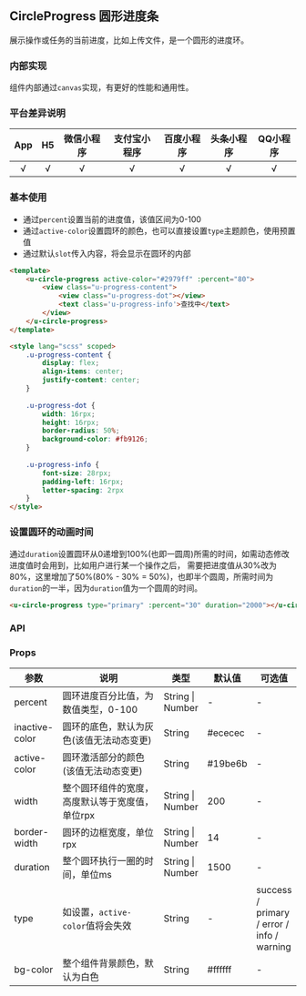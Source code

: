 ## CircleProgress 圆形进度条 <to-api/>


<demo-model url="/pages/componentsC/progress/index"></demo-model>


展示操作或任务的当前进度，比如上传文件，是一个圆形的进度环。  

### 内部实现

组件内部通过`canvas`实现，有更好的性能和通用性。

### 平台差异说明

|App|H5|微信小程序|支付宝小程序|百度小程序|头条小程序|QQ小程序|
|:-:|:-:|:-:|:-:|:-:|:-:|:-:|
|√|√|√|√|√|√|√|

### 基本使用

- 通过`percent`设置当前的进度值，该值区间为0-100
- 通过`active-color`设置圆环的颜色，也可以直接设置`type`主题颜色，使用预置值
- 通过默认`slot`传入内容，将会显示在圆环的内部

```html
<template>
	<u-circle-progress active-color="#2979ff" :percent="80">
		<view class="u-progress-content">
			<view class="u-progress-dot"></view>
			<text class='u-progress-info'>查找中</text>
		</view>
	</u-circle-progress>
</template>

<style lang="scss" scoped>
	.u-progress-content {
		display: flex;
		align-items: center;
		justify-content: center;
	}
	
	.u-progress-dot {
		width: 16rpx;
		height: 16rpx;
		border-radius: 50%;
		background-color: #fb9126;
	}
	
	.u-progress-info {
		font-size: 28rpx;
		padding-left: 16rpx;
		letter-spacing: 2rpx
	}
</style>
```

### 设置圆环的动画时间

通过`duration`设置圆环从0递增到100%(也即一圆周)所需的时间，如需动态修改进度值时会用到，比如用户进行某一个操作之后，
需要把进度值从30%改为80%，这里增加了50%(80% - 30% = 50%)，也即半个圆周，所需时间为`duration`的一半，因为`duration`值为一个圆周的时间。

```html
<u-circle-progress type="primary" :percent="30" duration="2000"></u-circle-progress>
```

### API

### Props

| 参数          | 说明            | 类型            | 默认值             |  可选值   |
|-------------  |---------------- |---------------|------------------ |-------- |
| percent | 圆环进度百分比值，为数值类型，0-100  | String \| Number | - | - |
| inactive-color | 圆环的底色，默认为灰色(该值无法动态变更) | String  | #ececec | - |
| active-color | 圆环激活部分的颜色(该值无法动态变更) | String  | #19be6b | - |
| width | 整个圆环组件的宽度，高度默认等于宽度值，单位rpx | String \| Number  | 200 | - |
| border-width | 圆环的边框宽度，单位rpx | String \| Number  | 14 | - |
| duration | 整个圆环执行一圈的时间，单位ms | String \| Number  | 1500 | - |
| type | 如设置，`active-color`值将会失效 | String  | - | success / primary / error / info / warning |
| bg-color | 整个组件背景颜色，默认为白色 | String  | #ffffff | - |


<style scoped>
h3[id=props] + table thead tr th:nth-child(2){
	width: 40%;
}
</style>